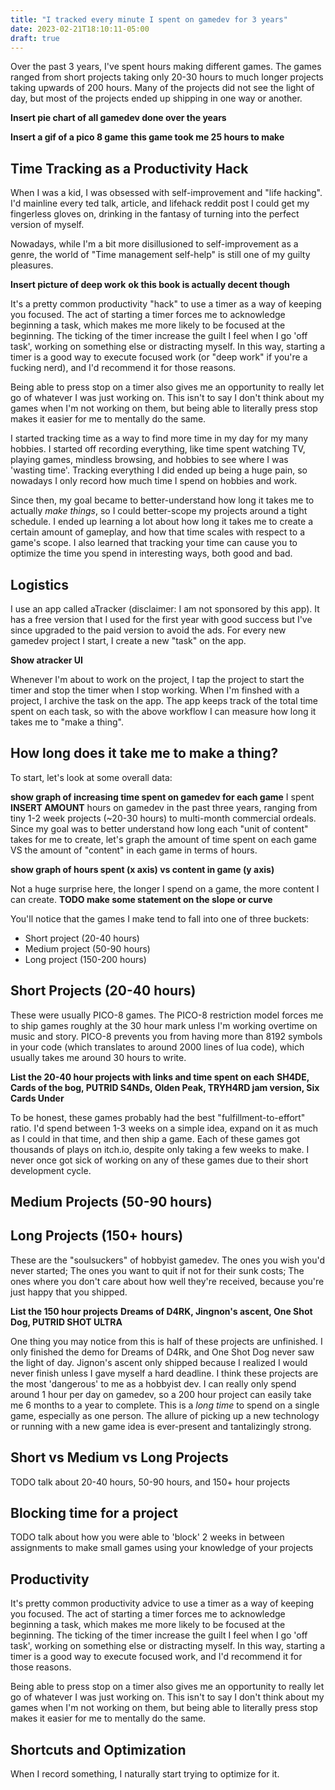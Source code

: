 ```yaml
---
title: "I tracked every minute I spent on gamedev for 3 years"
date: 2023-02-21T18:10:11-05:00
draft: true
---
```

Over the past 3 years, I've spent  hours making  different games. The games ranged from short projects taking only 20-30 hours to much longer projects taking upwards of 200 hours. Many of the projects did not see the light of day, but most of the projects ended up shipping in one way or another.

**Insert pie chart of all gamedev done over the years**

**Insert a gif of a pico 8 game**
**this game took me 25 hours to make**

## Time Tracking as a Productivity Hack
When I was a kid, I was obsessed with self-improvement and "life hacking". I'd mainline every ted talk, article, and lifehack reddit post I could get my fingerless gloves on, drinking in the fantasy of turning into the perfect version of myself.

Nowadays, while I'm a bit more disillusioned to self-improvement as a genre, the world of "Time management self-help" is still one of my guilty pleasures.

**Insert picture of deep work**
**ok this book is actually decent though**

It's a pretty common productivity "hack" to use a timer as a way of keeping you focused. The act of starting a timer forces me to acknowledge beginning a task, which makes me more likely to be focused at the beginning. The ticking of the timer increase the guilt I feel when I go 'off task', working on something else or distracting myself. In this way, starting a timer is a good way to execute focused work (or "deep work" if you're a fucking nerd), and I'd recommend it for those reasons.

Being able to press stop on a timer also gives me an opportunity to really let go of whatever I was just working on. This isn't to say I don't think about my games when I'm not working on them, but being able to literally press stop makes it easier for me to mentally do the same.

I started tracking time as a way to find more time in my day for my many hobbies. I started off recording everything, like time spent watching TV, playing games, mindless browsing, and hobbies to see where I was 'wasting time'. Tracking everything I did ended up being a huge pain, so nowadays I only record how much time I spend on hobbies and work.

Since then, my goal became to better-understand how long it takes me to actually *make things*, so I could better-scope my projects around a tight schedule. I ended up learning a lot about how long it takes me to create a certain amount of gameplay, and how that time scales with respect to a game's scope. I also learned that tracking your time can cause you to optimize the time you spend in interesting ways, both good and bad.

## Logistics
I use an app called aTracker (disclaimer: I am not sponsored by this app). It has a free version that I used for the first year with good success but I've since upgraded to the paid version to avoid the ads. For every new gamedev project I start, I create a new "task" on the app.

**Show atracker UI**

Whenever I'm about to work on the project, I tap the project to start the timer and stop the timer when I stop working. When I'm finshed with a project, I archive the task on the app. The app keeps track of the total time spent on each task, so with the above workflow I can measure how long it takes me to "make a thing".

## How long does it take me to make a thing?
To start, let's look at some overall data:


**show graph of increasing time spent on gamedev for each game**
I spent **INSERT AMOUNT** hours on gamedev in the past three years, ranging from tiny 1-2 week projects (~20-30 hours) to multi-month commercial ordeals. Since my goal was to better understand how long each "unit of content" takes for me to create, let's graph the amount of time spent on each game VS the amount of "content" in each game in terms of hours.

**show graph of hours spent (x axis) vs content in game (y axis)**

Not a huge surprise here, the longer I spend on a game, the more content I can create. **TODO make some statement on the slope or curve**

You'll notice that the games I make tend to fall into one of three buckets:
- Short project (20-40 hours)
- Medium project (50-90 hours)
- Long project (150-200 hours)

## Short Projects (20-40 hours)
These were usually PICO-8 games. The PICO-8 restriction model forces me to ship games roughly at the 30 hour mark unless I'm working overtime on music and story. PICO-8 prevents you from having more than 8192 symbols in your code (which translates to around 2000 lines of lua code), which usually takes me around 30 hours to write.

**List the 20-40 hour projects with links and time spent on each**
**SH4DE, Cards of the bog, PUTRID S4NDs, Olden Peak, TRYH4RD jam version, Six Cards Under**

To be honest, these games probably had the best "fulfillment-to-effort" ratio. I'd spend between 1-3 weeks on a simple idea, expand on it as much as I could in that time, and then ship a game. Each of these games got thousands of plays on itch.io, despite only taking a few weeks to make. I never once got sick of working on any of these games due to their short development cycle.

## Medium Projects (50-90 hours)


## Long Projects (150+ hours)
These are the "soulsuckers" of hobbyist gamedev. The ones you wish you'd never started; The ones you want to quit if not for their sunk costs; The ones where you don't care about how well they're received, because you're just happy that you shipped.

**List the 150 hour projects**
**Dreams of D4RK, Jingnon's ascent, One Shot Dog, PUTRID SHOT ULTRA**

One thing you may notice from this is half of these projects are unfinished. I only finished the demo for Dreams of D4Rk, and One Shot Dog never saw the light of day. Jignon's ascent only shipped because I realized I would never finish unless I gave myself a hard deadline. I think these projects are the most 'dangerous' to me as a hobbyist dev. I can really only spend around 1 hour per day on gamedev, so a 200 hour project can easily take me 6 months to a year to complete. This is a *long time* to spend on a single game, especially as one person. The allure of picking up a new technology or running with a new game idea is ever-present and tantalizingly strong.


## Short vs Medium vs Long Projects
TODO talk about 20-40 hours, 50-90 hours, and 150+ hour projects

## Blocking time for a project
TODO talk about how you were able to 'block' 2 weeks in between assignments to make small games using your knowledge of your projects


## Productivity
It's pretty common productivity advice to use a timer as a way of keeping you focused. The act of starting a timer forces me to acknowledge beginning a task, which makes me more likely to be focused at the beginning. The ticking of the timer increase the guilt I feel when I go 'off task', working on something else or distracting myself. In this way, starting a timer is a good way to execute focused work, and I'd recommend it for those reasons.

Being able to press stop on a timer also gives me an opportunity to really let go of whatever I was just working on. This isn't to say I don't think about my games when I'm not working on them, but being able to literally press stop makes it easier for me to mentally do the same.

## Shortcuts and Optimization
When I record something, I naturally start trying to optimize for it.